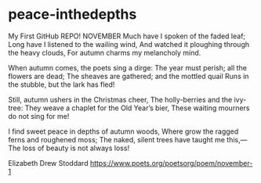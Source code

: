 # peace-inthedepths
My First GitHub REPO!
NOVEMBER
Much have I spoken of the faded leaf;
Long have I listened to the wailing wind,
And watched it ploughing through the heavy clouds,
For autumn charms my melancholy mind.

When autumn comes, the poets sing a dirge:
The year must perish; all the flowers are dead;
The sheaves are gathered; and the mottled quail
Runs in the stubble, but the lark has fled!

Still, autumn ushers in the Christmas cheer,
The holly-berries and the ivy-tree:
They weave a chaplet for the Old Year’s bier,
These waiting mourners do not sing for me!

I find sweet peace in depths of autumn woods,
Where grow the ragged ferns and roughened moss;
The naked, silent trees have taught me this,—
The loss of beauty is not always loss!

Elizabeth Drew Stoddard
https://www.poets.org/poetsorg/poem/november-1
